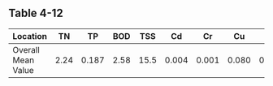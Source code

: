 ## Table 4-12

| **Location**       | **TN** | **TP** | **BOD** | **TSS** | **Cd** | **Cr** | **Cu** | **Fe** | **Ni** | **Pb** | **Zn** |
| ------------------ | ------ | ------ | ------- | ------- | ------ | ------ | ------ | ------ | ------ | ------ | ------ |
| Overall Mean Value | 2.24   | 0.187  | 2.58    | 15.5    | 0.004  | 0.001  | 0.080  | 0.081  | 0.010  | 0.012  | —      |
